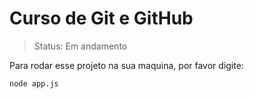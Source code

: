 <h1>Curso de Git e GitHub</h1>

>Status: Em andamento

Para rodar esse projeto na sua maquina, por favor digite: 

```
node app.js
```


